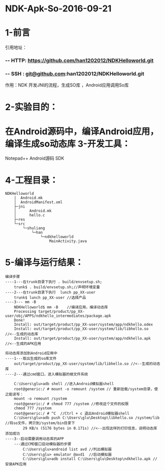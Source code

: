 # NDK-Apk-So-2016-09-21
1-前言
==================
引用地址：
### -- HTTP: https://github.com/han1202012/NDKHelloworld.git 
### -- SSH : git@github.com:han1202012/NDKHelloworld.git
作用：NDK 开发JNI的流程，生成SO库 ，Android应用调用So库 
	
2-实验目的：
=============
在Android源码中，编译Android应用，编译生成so动态库
3-开发工具：
=============
Notepad++
Android源码 SDK

4-工程目录：
=============
	NDKHelloworld	
		|  Android.mk
		│  AndroidManifest.xml
		├─jni
		│      Android.mk
		│      hello.c
		├─res
		└─src
			└─shuliang
				└─han
					└─ndkhelloworld
						MainActivity.java
5-编译与运行结果：
==============
	编译步骤
	----1---在trunk目录下执行 . build/envsetup.sh;     
		trunk$ . build/envsetup.sh;//声明环境变量
	----2---在trunk目录下执行  lunch pp_XX-user
		trunk$ lunch pp_XX-user //选择产品
	----3--- mm -B  
		NDKHelloworld$ mm -B	//编译应用，编译动态库
		Processing target/product/pp_XX-user/obj/APPS/ndkhello_intermediates/package.apk
		Done!
		Install: out/target/product/pp_XX-user/system/app/ndkhello.odex
		Install: out/target/product/pp_XX-user/system/lib/libhello.so  //<--生成的动态库
		Install: out/target/product/pp_XX-user/system/app/ndkhello.apk //<--生成的APK应用
		
	将动态库添加到Android应用中
	----1---取出生成的so库文件
		out/target/product/pp_XX-user/system/lib/libhello.so //<--生成的动态库
	----2---通过cmd窗口，进入模拟器的根文件系统
			
		C:\Users\glu>adb shell //进入Android模拟器shell
		root@generic:/ # mount -o remount /system // 重新挂载/system目录，使之能读写：
		mount -o remount /system
		root@generic:/ # chmod 777 /system //修改这个文件的权限
		chmod 777 /system
		root@generic:/ # ^C  //Ctrl + c 退出Android模拟器shell
		C:\Users\glu>adb push C:\Users\glu\Desktop\libhello.so /system/lib  //将so文件，拷贝到/system/bin目录下
			29 KB/s (5176 bytes in 0.171s) //<--出现这样的打印信息，说明动态库添加成功
	----3--启动需要调用动态库的APP
		---通过CMD窗口启动模拟器的步骤
			C:\Users\glu>android list avd //列出模拟器
			C:\Users\glu> emulator @avd1  //启动模拟器
			C:\Users\glu>adb install C:\Users\glu\Desktop\ndkhello.apk //安装APK应用
